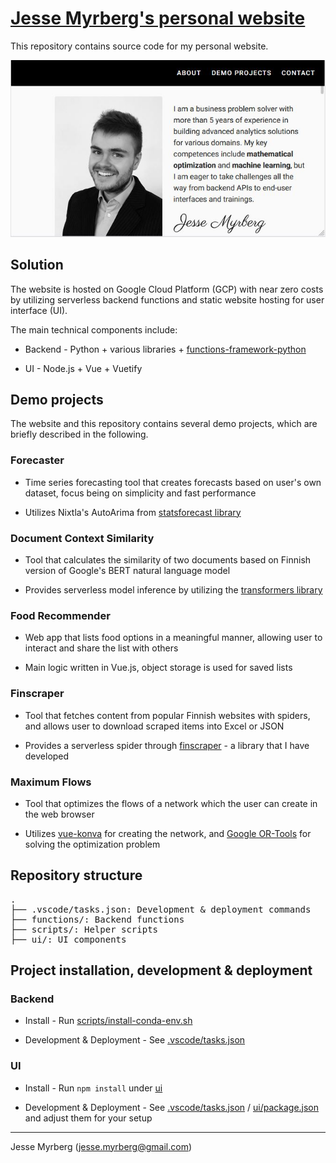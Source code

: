 # [Jesse Myrberg's personal website](https://storage.googleapis.com/jmyrberg/index.html)

This repository contains source code for my personal website.

![Website screenshot](/docs/screenshot.jpg)


## Solution

The website is hosted on Google Cloud Platform (GCP) with near zero costs by utilizing serverless backend functions and static website hosting for user interface (UI).

The main technical components include:

* Backend - Python + various libraries + [functions-framework-python](https://github.com/GoogleCloudPlatform/functions-framework-python)

* UI - Node.js + Vue + Vuetify


## Demo projects

The website and this repository contains several demo projects, which are briefly described in the following.

### Forecaster

* Time series forecasting tool that creates forecasts based on user's own dataset, focus being on simplicity and fast performance

* Utilizes Nixtla's AutoArima from [statsforecast library](https://github.com/Nixtla/statsforecast)

### Document Context Similarity

* Tool that calculates the similarity of two documents based on Finnish version of Google's BERT natural language model

* Provides serverless model inference by utilizing the [transformers library](https://github.com/huggingface/transformers)

### Food Recommender

* Web app that lists food options in a meaningful manner, allowing user to interact and share the list with others

* Main logic written in Vue.js, object storage is used for saved lists

### Finscraper

* Tool that fetches content from popular Finnish websites with spiders, and allows user to download scraped items into Excel or JSON

* Provides a serverless spider through [finscraper](https://github.com/jmyrberg/finscraper) - a library that I have developed

### Maximum Flows

* Tool that optimizes the flows of a network which the user can create in the web browser

* Utilizes [vue-konva](https://github.com/konvajs/vue-konva) for creating the network, and [Google OR-Tools](https://developers.google.com/optimization) for solving the optimization problem


## Repository structure

<pre>
.
├── .vscode/tasks.json: Development & deployment commands
├── functions/: Backend functions
├── scripts/: Helper scripts
├── ui/: UI components
</pre>


## Project installation, development & deployment

### Backend

* Install - Run [scripts/install-conda-env.sh](scripts/install-conda-env.sh)

* Development & Deployment - See [.vscode/tasks.json](.vscode/tasks.json)

### UI

* Install - Run `npm install` under [ui](./ui)

* Development & Deployment - See [.vscode/tasks.json](.vscode/tasks.json) / [ui/package.json](ui/package.json) and adjust them for your setup

---

Jesse Myrberg (jesse.myrberg@gmail.com)
